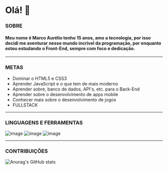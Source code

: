 # Olá! 👋

### SOBRE
#### Meu nome é Marco Aurélio tenho 15 anos, amo a tecnologia, por isso decidi me aventurar nesse mundo incrível da programação, por enquanto estou estudando o Front-End, sempre com foco e dedicação.
---
### METAS

- Dominar o HTML5 e CSS3 
- Aprender JavaScript e o que tem de mais moderno 
- Aprender sobre, banco de dados, API's, etc. para o Back-End
- Aprender sobre o desenvolvimento de apps mobile 
- Conhecer mais sobre o desenvolvimento de jogos
- FULLSTACK

---

### LINGUAGENS E FERRAMENTAS

![image](https://img.shields.io/badge/JavaScript-F7DF1E?style=for-the-badge&logo=javascript&logoColor=black)
![image](https://img.shields.io/badge/HTML5-E34F26?style=for-the-badge&logo=html5&logoColor=white)
![image](https://img.shields.io/badge/CSS3-1572B6?style=for-the-badge&logo=css3&logoColor=white)

---
### CONTRIBUIÇÕES

![Anurag's GitHub stats](https://github-readme-stats.vercel.app/api?username=Marco-AurelioRoque&show_icons=true&theme=radical)
 
